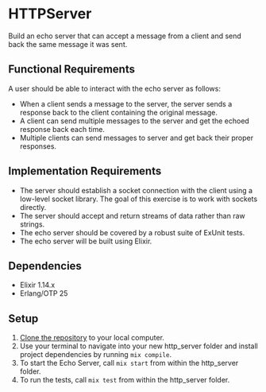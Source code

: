# HTTPServer

Build an echo server that can accept a message from a client and send back the same message it was sent.

## Functional Requirements
A user should be able to interact with the echo server as follows:

* When a client sends a message to the server, the server sends a response back to the client containing the original message.
* A client can send multiple messages to the server and get the echoed response back each time.
* Multiple clients can send messages to server and get back their proper responses.

## Implementation Requirements
* The server should establish a socket connection with the client using a low-level socket library. The goal of this exercise is to work with sockets directly.
* The server should accept and return streams of data rather than raw strings.
* The echo server should be covered by a robust suite of ExUnit tests.
* The echo server will be built using Elixir.

## Dependencies
* Elixir 1.14.x
* Erlang/OTP 25

## Setup
1. [Clone the repository](https://docs.github.com/en/repositories/creating-and-managing-repositories/cloning-a-repository) to your local computer.
2. Use your terminal to navigate into your new http_server folder and install project dependencies by running `mix compile`.
3. To start the Echo Server, call `mix start` from within the http_server folder.
4. To run the tests, call `mix test` from within the http_server folder.
